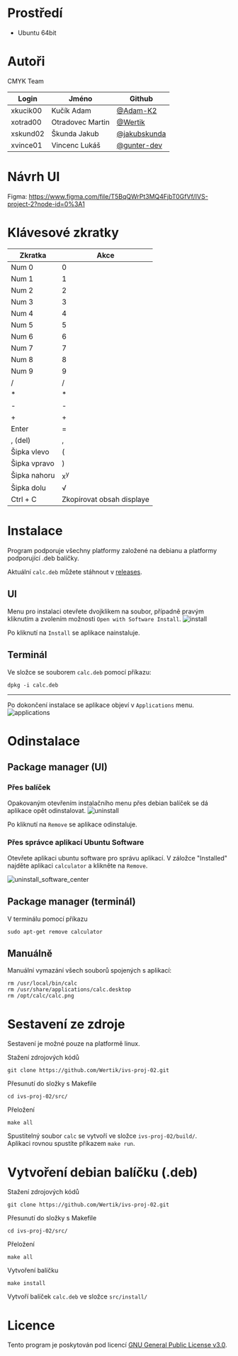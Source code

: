 # Prostředí

- Ubuntu 64bit

# Autoři

CMYK Team

| Login | Jméno | Github |
|--|--|--|
| xkucik00 | Kučík Adam | [@Adam-K2](https://github.com/Adam-K2) |
| xotrad00 | Otradovec Martin | [@Wertik](https://github.com/Wertik) | 
| xskund02 | Škunda Jakub | [@jakubskunda](https://github.com/jakubskunda) |
| xvince01 | Vincenc Lukáš | [@gunter-dev](https://github.com/gunter-dev) |

# Návrh UI

Figma: https://www.figma.com/file/T5BqQWrPt3MQ4FjbT0GfVf/IVS-project-2?node-id=0%3A1

# Klávesové zkratky

| Zkratka | Akce |
| -- | -- |
| Num 0 | 0 |
| Num 1 | 1 |
| Num 2 | 2 |
| Num 3 | 3 |
| Num 4 | 4 |
| Num 5 | 5 |
| Num 6 | 6 |
| Num 7 | 7 |
| Num 8 | 8 |
| Num 9 | 9 |
| / | / |
| * | * |
| - | - |
| + | + |
| Enter | = |
| , (del) | , |
| Šipka vlevo | ( |
| Šipka vpravo | ) |
| Šipka nahoru | x<sup>y</sup> |
| Šipka dolu | √ |
| Ctrl + C | Zkopírovat obsah displaye |

# Instalace

Program podporuje všechny platformy založené na debianu a platformy podporující .deb balíčky.

Aktuální ``calc.deb`` můžete stáhnout v [releases](https://github.com/Wertik/ivs-proj-02/releases).

## UI

Menu pro instalaci otevřete dvojklikem na soubor, případně pravým kliknutím a zvolením možnosti ``Open with Software Install``.
![install](assets/install_package.png)

Po kliknutí na ``Install`` se aplikace nainstaluje.

## Terminál

Ve složce se souborem ``calc.deb`` pomocí příkazu:
```
dpkg -i calc.deb
```

---
Po dokončení instalace se aplikace objeví v ``Applications`` menu. \
![applications](assets/applications.png)

# Odinstalace

## Package manager (UI)

### Přes balíček

Opakovaným otevřením instalačního menu přes debian balíček se dá aplikace opět odinstalovat.
![uninstall](assets/uninstall_package.png)

Po kliknutí na ``Remove`` se aplikace odinstaluje.

### Přes správce aplikací Ubuntu Software

Otevřete aplikaci ubuntu software pro správu aplikací.
V záložce "Installed" najděte aplikaci ``calculator`` a klikněte na ``Remove``.

![uninstall_software_center](assets/uninstall_software_center.png)

## Package manager (terminál)

V terminálu pomocí příkazu
```
sudo apt-get remove calculator
```

## Manuálně

Manuální vymazání všech souborů spojených s aplikací:
```
rm /usr/local/bin/calc
rm /usr/share/applications/calc.desktop
rm /opt/calc/calc.png
```

# Sestavení ze zdroje

Sestavení je možné pouze na platformě linux.

Stažení zdrojových kódů
```
git clone https://github.com/Wertik/ivs-proj-02.git
```

Přesunutí do složky s Makefile
```
cd ivs-proj-02/src/
```

Přeložení
```
make all
```

Spustitelný soubor ``calc`` se vytvoří ve složce ``ivs-proj-02/build/``. \
Aplikaci rovnou spustíte příkazem ```make run```.

# Vytvoření debian balíčku (.deb)

Stažení zdrojových kódů
```
git clone https://github.com/Wertik/ivs-proj-02.git
```

Přesunutí do složky s Makefile
```
cd ivs-proj-02/src/
```

Přeložení
```
make all
```

Vytvoření balíčku
```
make install
```
Vytvoří balíček ``calc.deb`` ve složce ``src/install/``

# Licence

Tento program je poskytován pod licencí [GNU General Public License v3.0](LICENSE).
